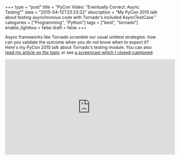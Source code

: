 +++
type = "post"
title = "PyCon Video: \"Eventually Correct: Async Testing\""
date = "2015-04-12T23:23:22"
description = "My PyCon 2015 talk about testing asynchronous code with Tornado's included AsyncTestCase."
categories = ["Programming", "Python"]
tags = ["best", "tornado"]
enable_lightbox = false
draft = false
+++

<p>Async frameworks like Tornado scramble our usual unittest strategies: how can you validate the outcome when you do not know when to expect it? Here's my PyCon 2015 talk about Tornado's testing module. You can also <a href="/blog/eventually-correct-async-testing-tornado/">read my article on the topic</a> or see <a href="/blog/screencast-of-eventually-correct-async-testing-with-tornado/">a screencast which I closed-captioned</a>.</p>
<iframe width="560" height="315" src="https://www.youtube.com/embed/GpvCSkxLiZo?rel=0" frameborder="0" allowfullscreen></iframe>
    